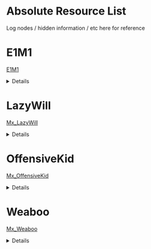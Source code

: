 # Absolute Resource List
Log nodes / hidden information / etc here for reference

# E1M1
[E1M1](E1M1.md)
<details>
</details>

# LazyWill
[Mx_LazyWill](Mx_LazyWill.md)
<details>
</details>

# OffensiveKid
[Mx_OffensiveKid](Mx_OffensiveKid.md)
<details>
</details>

# Weaboo
[Mx_Weaboo](Mx_Weaboo.md)
<details>
</details>
